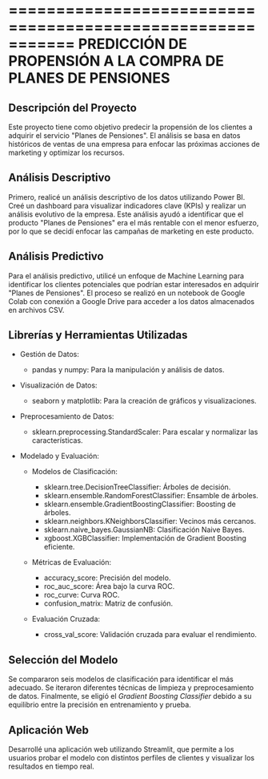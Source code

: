 ===========================================================
PREDICCIÓN DE PROPENSIÓN A LA COMPRA DE PLANES DE PENSIONES
===========================================================

Descripción del Proyecto
------------------------
Este proyecto tiene como objetivo predecir la propensión de los clientes a adquirir el servicio "Planes de Pensiones". 
El análisis se basa en datos históricos de ventas de una empresa para enfocar las próximas acciones de marketing y optimizar los recursos.

Análisis Descriptivo
--------------------
Primero, realicé un análisis descriptivo de los datos utilizando Power BI. Creé un dashboard para visualizar indicadores clave (KPIs) 
y realizar un análisis evolutivo de la empresa. Este análisis ayudó a identificar que el producto "Planes de Pensiones" 
era el más rentable con el menor esfuerzo, por lo que se decidí enfocar las campañas de marketing en este producto.

Análisis Predictivo
-------------------
Para el análisis predictivo, utilicé un enfoque de Machine Learning para identificar los clientes potenciales 
que podrían estar interesados en adquirir "Planes de Pensiones". El proceso se realizó en un notebook de Google Colab 
con conexión a Google Drive para acceder a los datos almacenados en archivos CSV.

Librerías y Herramientas Utilizadas
-----------------------------------
- Gestión de Datos:
  * pandas y numpy: Para la manipulación y análisis de datos.
  
- Visualización de Datos:
  * seaborn y matplotlib: Para la creación de gráficos y visualizaciones.

- Preprocesamiento de Datos:
  * sklearn.preprocessing.StandardScaler: Para escalar y normalizar las características.

- Modelado y Evaluación:
  * Modelos de Clasificación:
    - sklearn.tree.DecisionTreeClassifier: Árboles de decisión.
    - sklearn.ensemble.RandomForestClassifier: Ensamble de árboles.
    - sklearn.ensemble.GradientBoostingClassifier: Boosting de árboles.
    - sklearn.neighbors.KNeighborsClassifier: Vecinos más cercanos.
    - sklearn.naive_bayes.GaussianNB: Clasificación Naive Bayes.
    - xgboost.XGBClassifier: Implementación de Gradient Boosting eficiente.
    
  * Métricas de Evaluación:
    - accuracy_score: Precisión del modelo.
    - roc_auc_score: Área bajo la curva ROC.
    - roc_curve: Curva ROC.
    - confusion_matrix: Matriz de confusión.

  * Evaluación Cruzada:
    - cross_val_score: Validación cruzada para evaluar el rendimiento.

Selección del Modelo
--------------------
Se compararon seis modelos de clasificación para identificar el más adecuado. Se iteraron diferentes técnicas de limpieza y 
preprocesamiento de datos. Finalmente, se eligió el *Gradient Boosting Classifier* debido a su equilibrio entre la precisión en entrenamiento y prueba.

Aplicación Web
--------------
Desarrollé una aplicación web utilizando Streamlit, que permite a los usuarios probar el modelo con distintos 
perfiles de clientes y visualizar los resultados en tiempo real.


